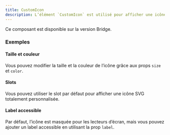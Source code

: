 ```yaml
---
title: CustomIcon
description: L’élément `CustomIcon` est utilisé pour afficher une icône personnalisée parmi celles définies dans les options de Vue Dot.
---
```


<doc-alert-bridge class="mb-8">

Ce composant est disponible sur la version Bridge.

</doc-alert-bridge>

<doc-tabs>

<doc-tab-item label="Utilisation">

<doc-usage name="custom-icon"></doc-usage>

### Exemples

#### Taille et couleur

Vous pouvez modifier la taille et la couleur de l’icône grâce aux props `size` et `color`.

<doc-example file="custom-icon/size-color"></doc-example>

#### Slots

Vous pouvez utiliser le slot par défaut pour afficher une icône SVG totalement personnalisée.

<doc-example file="custom-icon/slot"></doc-example>

#### Label accessible

Par défaut, l’icône est masquée pour les lecteurs d’écran, mais vous pouvez ajouter un label accessible en utilisant la prop `label`.

<doc-example file="custom-icon/label"></doc-example>

</doc-tab-item>

<doc-tab-item label="API">
<doc-api name="custom-icon"></doc-api>
</doc-tab-item>

</doc-tabs>
